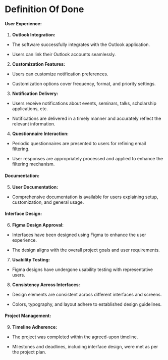 # Definition Of Done

#### User Experience:

1. **Outlook Integration:**

- The software successfully integrates with the Outlook application.

- Users can link their Outlook accounts seamlessly.

2. **Customization Features:**

- Users can customize notification preferences.

- Customization options cover frequency, format, and priority settings.


3. **Notification Delivery:**

- Users receive notifications about events, seminars, talks, scholarship applications, etc.

- Notifications are delivered in a timely manner and accurately reflect the relevant information.

4. **Questionnaire Interaction:**

- Periodic questionnaires are presented to users for refining email filtering.

- User responses are appropriately processed and applied to enhance the filtering mechanism.

#### Documentation:

5. **User Documentation:**

- Comprehensive documentation is available for users explaining setup, customization, and general usage.

#### Interface Design:

6. **Figma Design Approval:**

- Interfaces have been designed using Figma to enhance the user experience.

- The design aligns with the overall project goals and user requirements.

7. **Usability Testing:**

- Figma designs have undergone usability testing with representative users.


8. **Consistency Across Interfaces:**

- Design elements are consistent across different interfaces and screens.

- Colors, typography, and layout adhere to established design guidelines.

#### Project Management:

9. **Timeline Adherence:**

- The project was completed within the agreed-upon timeline.

- Milestones and deadlines, including interface design, were met as per the project plan.
